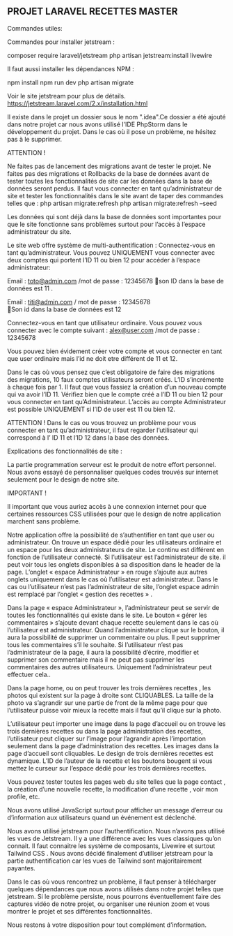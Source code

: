 ## PROJET LARAVEL RECETTES MASTER

Commandes utiles:

Commandes pour installer jetstream : 

composer require laravel/jetstream
php artisan jetstream:install livewire

 Il faut aussi installer les dépendances NPM :

 npm install npm run dev
 php artisan migrate 

Voir le site jetstream pour plus de détails. https://jetstream.laravel.com/2.x/installation.html

Il existe dans le projet un dossier sous le nom ".idea".Ce dossier a été ajouté dans notre projet car nous avons utilisé l'IDE PhpStorm dans le développement du projet. Dans le cas où il pose un problème, ne hésitez pas à le supprimer. 

ATTENTION !

Ne faites pas de lancement des migrations avant de tester le projet. 
Ne faites pas des migrations et Rollbacks de la base de données avant de tester toutes les fonctionnalités de site car les données dans la base de données seront perdus. Il faut vous connecter en tant qu’administrateur de site et tester  les fonctionnalités dans le site avant de taper des commandes telles que :
php artisan migrate:refresh
php artisan migrate:refresh –seed 

 Les données qui sont déjà dans la base de données sont importantes pour que le site fonctionne sans problèmes surtout pour l’accès à l’espace administrateur du site. 

Le site web offre système de multi-authentification : 
Connectez-vous en tant qu’administrateur. Vous pouvez UNIQUEMENT vous connecter avec deux comptes qui portent l’ID 11 ou bien 12 pour accéder à l’espace administrateur: 

Email : toto@admin.com  /mot de passe : 12345678
son ID dans la base de données est 11 . 

Email : titi@admin.com / mot de passe : 12345678  
Son id dans la base de données est 12

Connectez-vous en tant que utilisateur ordinaire. Vous pouvez vous connecter avec le compte suivant :
alex@user.com /mot de passe : 12345678 

Vous pouvez  bien évidement créer votre compte et vous connecter en tant que user ordinaire mais l’id ne doit etre différent de 11 et 12.


Dans le cas où vous pensez que c’est obligatoire de faire des migrations des migrations, 10 faux comptes utilisateurs seront créés. L’ID s’incrémente à chaque fois par 1.  Il faut que vous fassiez la création d’un nouveau compte qui va avoir l’ID 11. Vérifiez bien que le compte créé a l’ID 11 ou bien 12 pour  vous connecter en tant qu’Administrateur.  L’accès au compte Administrateur est possible UNIQUEMENT si l’ID de user est 11 ou bien 12. 

ATTENTION !
Dans le cas ou vous trouvez un problème pour vous connecter en tant qu’administrateur, il faut regarder l’utilisateur qui correspond à l’ ID 11 et l’ID 12 dans la base des données.


Explications des fonctionnalités de site :

La partie programmation serveur est le produit de notre effort personnel. Nous avons essayé de personnaliser quelques codes trouvés sur internet seulement pour le design de notre site. 

IMPORTANT !

Il important que vous auriez accès à une connexion internet pour que certaines ressources CSS utilisées pour que le design de notre application marchent sans problème. 

Notre application offre la possibilité de s’authentifier en tant que user ou administrateur. On trouve un espace dédié pour les utilisateurs ordinaire et un espace pour les deux administrateurs de site. Le continu est différent en fonction de l’utilisateur connecté. Si l’utilisateur est l’administrateur de site. il peut voir tous les onglets disponibles à sa disposition dans le header de la page. L’onglet « espace Administrateur »  en rouge s’ajoute aux autres onglets uniquement dans le cas où l’utilisateur est administrateur. Dans le cas ou l’utilisateur n’est pas l’administrateur de site, l’onglet espace admin est remplacé par l’onglet « gestion des recettes » . 

Dans la page « espace Administrateur », l’administrateur peut se servir de toutes les fonctionnalités qui existe dans le site. Le bouton « gérer les commentaires » s’ajoute devant chaque recette seulement dans le cas où l’utilisateur est administrateur. Quand l’administrateur clique sur le bouton, il aura la possibilité de supprimer un commentaire ou plus. Il peut supprimer tous les commentaires s’il le souhaite. Si l’utilisateur n’est pas l’administrateur de la page, il aura la possibilité d’écrire, modifier et supprimer son commentaire mais il ne peut pas supprimer les commentaires des autres utilisateurs. Uniquement l’administrateur peut effectuer cela.. 

Dans la page home, ou on peut trouver les trois dernières recettes , les photos qui existent sur la page à droite sont CLIQUABLES. La taille de la photo va s’agrandir sur une partie de front de la même page pour que l’utilisateur puisse voir mieux la recette mais il faut qu’il clique sur la photo. 

L’utilisateur peut importer une image dans la page d’accueil ou on trouve les trois dernières recettes ou dans la page administration des recettes, l’utilisateur peut cliquer sur l’image pour l’agrandir après l’importation seulement dans la page d’administration des recettes. Les images dans la page d’accueil sont cliquables. Le design de trois dernières recettes est dynamique. L’ID de l’auteur de la recette et les boutons bougent si vous mettez le curseur sur l’espace dédié pour les trois dernières recettes. 

Vous pouvez tester toutes les pages web du site telles que la page contact , la création d’une nouvelle recette, la modification d’une recette , voir mon profile, etc. 

Nous avons utilisé JavaScript surtout pour afficher un message d’erreur ou d’information aux utilisateurs quand un événement est déclenché.   

Nous avons utilisé jetstream pour l’authentification. Nous n’avons pas utilisé les vues de Jetstream. Il y a une différence avec les vues classiques qu’on connait. Il faut connaitre les système de composants, Livewire et surtout Tailwind CSS . Nous avons décidé finalement d’utiliser jetstream pour la partie authentification car les vues de Tailwind sont majoritairement payantes. 

Dans le cas où vous rencontrez un problème, il faut  penser à télécharger quelques dépendances que nous avons utilisés dans notre projet telles que jetstream. Si le problème persiste, nous pourrons éventuellement faire des captures vidéo de notre projet, ou organiser une réunion zoom et vous montrer le projet et ses différentes fonctionnalités. 

Nous restons à votre disposition pour tout complément d’information. 
